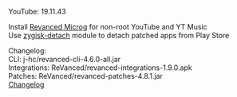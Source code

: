 YouTube: 19.11.43  

Install [Revanced Microg](https://github.com/ReVanced/GmsCore/releases/) for non-root YouTube and YT Music  
Use [zygisk-detach](https://github.com/j-hc/zygisk-detach) module to detach patched apps from Play Store  

Changelog:  
CLI: j-hc/revanced-cli-4.6.0-all.jar  
Integrations: ReVanced/revanced-integrations-1.9.0.apk  
Patches: ReVanced/revanced-patches-4.8.1.jar  
[Changelog](https://github.com/ReVanced/revanced-patches/releases/tag/v4.8.1)  
